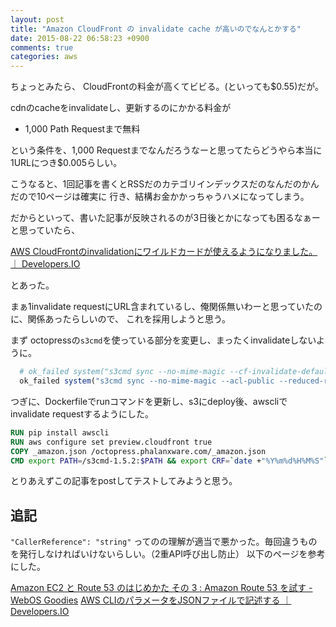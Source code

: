 ```yaml
---
layout: post
title: "Amazon CloudFront の invalidate cache が高いのでなんとかする"
date: 2015-08-22 06:58:23 +0900
comments: true
categories: aws
---
```


ちょっとみたら、 CloudFrontの料金が高くてビビる。(といっても$0.55)だが。

cdnのcacheをinvalidateし、更新するのにかかる料金が

  - 1,000 Path Requestまで無料

という条件を、1,000 Requestまでなんだろうなーと思ってたらどうやら本当に1URLにつき$0.005らしい。

こうなると、1回記事を書くとRSSだのカテゴリインデックスだのなんだのかんだので10ページは確実に
行き、結構お金かかっちゃうハメになってしまう。

だからといって、書いた記事が反映されるのが3日後とかになっても困るなぁーと思っていたら、

[AWS CloudFrontのinvalidationにワイルドカードが使えるようになりました。 ｜ Developers.IO](http://dev.classmethod.jp/cloud/aws/cloudfront-is-able-to-use-wildcard-on-invalidation/)

とあった。

まぁ1invalidate requestにURL含まれているし、俺関係無いわーと思っていたのに、関係あったらしいので、
これを採用しようと思う。

まず octopressの`s3cmd`を使っている部分を変更し、まったくinvalidateしないように。

```ruby
  # ok_failed system("s3cmd sync --no-mime-magic --cf-invalidate-default-index --acl-public --reduced-redundancy --cf-invalidate public/* s3://#{s3_bucket}/")
  ok_failed system("s3cmd sync --no-mime-magic --acl-public --reduced-redundancy public/* s3://#{s3_bucket}/")
```

つぎに、Dockerfileでrunコマンドを更新し、s3にdeploy後、awscliでinvalidate requestするようにした。

```Dockerfile
RUN pip install awscli
RUN aws configure set preview.cloudfront true
COPY _amazon.json /octopress.phalanxware.com/_amazon.json
CMD export PATH=/s3cmd-1.5.2:$PATH && export CRF=`date +"%Y%m%d%H%M%S"` && cd /octopress.phalanxware.com && git pull && cd /octopress.phalanxware.com && sed -i "s/__CRF__/$CRF/g" _amazon.json && rake gen_deploy && aws --profile octopress cloudfront create-invalidation --cli-input-json file://_amazon.json
```

とりあえずこの記事をpostしてテストしてみようと思う。

追記
----
`"CallerReference": "string"` ってのの理解が適当で悪かった。毎回違うものを発行しなければいけないらしい。（2重API呼び出し防止）
以下のページを参考にした。

[Amazon EC2 と Route 53 のはじめかた その 3 : Amazon Route 53 を試す - WebOS Goodies](http://webos-goodies.jp/archives/getting_started_with_amazon_ec2_and_route_53_volume_3_route_53.html)
[AWS CLIのパラメータをJSONファイルで記述する ｜ Developers.IO](http://dev.classmethod.jp/cloud/aws-cli-params-from-json/)

